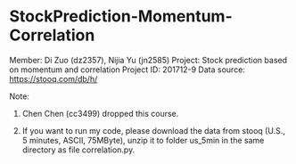 # StockPrediction-Momentum-Correlation

Member: Di Zuo (dz2357), Nijia Yu (jn2585)
Project: Stock prediction based on momentum and correlation
Project ID: 201712-9
Data source: https://stooq.com/db/h/

Note:
1. Chen Chen (cc3499) dropped this course. 

2. If you want to run my code, please download the data from stooq (U.S., 5 minutes, ASCII, 75MByte), unzip it to folder us_5min in the same directory as file correlation.py.
